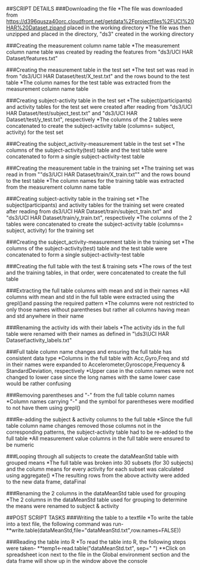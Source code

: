 ##SCRIPT DETAILS
###Downloading the file
*The file was downloaded from https://d396qusza40orc.cloudfront.net/getdata%2Fprojectfiles%2FUCI%20HAR%20Dataset.zipand placed in the working directory
*The file was then unzipped and placed in the directory, "ds3" created in the working directory

###Creating the measurement column name table
*The measurement column name table was created by reading the features from "ds3/UCI HAR Dataset/features.txt"

###Creating the measurement table in the test set
*The test set was read in from "ds3/UCI HAR Dataset/test/X_test.txt" and the rows bound to the test table
*The column names for the test table was extracted from the measurement column name table

###Creating subject-activity table in the test set
*The subject(participants) and activity tables for the test set were created after reading from "ds3/UCI HAR Dataset/test/subject_test.txt" and "ds3/UCI HAR Dataset/test/y_test.txt", respectively
*The columns of the 2 tables were concatenated to create the subject-activity table (columns= subject, activity) for the test set

###Creating the subject_activity-measurement table in the test set
*The columns of the subject-activity(test) table and the test table were concatenated to form a single subject-activity-test table

###Creating the measurement table in the training set
*The training set was read in from ""ds3/UCI HAR Dataset/train/X_train.txt"" and the rows bound to the test table
*The column names for the training table was extracted from the measurement column name table

###Creating subject-activity table in the training set
*The subject(participants) and activity tables for the training set were created after reading from ds3/UCI HAR Dataset/train/subject_train.txt" and 
"ds3/UCI HAR Dataset/train/y_train.txt", respectively
*The columns of the 2 tables were concatenated to create the subject-activity table (columns= subject, activity) for the training set

###Creating the subject_activity-measurement table in the training set
*The columns of the subject-activity(test) table and the test table were concatenated to form a single subject-activity-test table

###Creating the full table with the test & training sets
*The rows of the test and the training tables, in that order, were concatenated to create the full table 

###Extracting the full table columns with mean and std in their names
*All columns with mean and std in the full table were extracted using the grepl()and passing the required pattern
*The columns were not restricted to only those names without parentheses but rather all columns having mean and std anywhere
in their name

###Renaming the activity ids with their labels
*The activity ids in the full table were renamed with their names as defined in "\ds3\UCI HAR Dataset\activity_labels.txt"

###Full table column name changes and ensuring the full table has consistent data type
*Columns in the full table with Acc,Gyro,Freq and std in their names were expanded to Accelerometer,Gyroscope,Frequency &
StandardDeviation, respectively
*Upper case in the column names were not changed to lower case since the long names with the same lower case would be rather confusing

###Removing parentheses and "-" from the full table column names
*Column names carrying "-" and the symbol for parentheses were modified to not have them using grepl()

###Re-adding the subject & activity columns to the full table
*Since the full table column name changes removed those columns not in the corresponding patterns, the subject-activity table had to be re-added to the full table
*All measurement value columns in the full table were ensured to be numeric

###Looping through all subjects to create the dataMeanStd table with grouped means
*The full table was broken into 30 subsets (for 30 subjects) and the column means for every activity for each subset was calculated using aggregate()
*The resulting rows from the above activity were added to the new data frame, dataFinal

###Renaming the 2 columns in the dataMeanStd table used for grouping
*The 2 columns in the dataMeanStd table used for grouping to determine the means were renamed to subject & activity

##POST SCRIPT TASKS
###Writing the table to a textfile
*To write the table into a text file, the following command was run- 
**write.table(dataMeanStd,file="dataMeanStd.txt",row.names=FALSE))

###Reading the table into R
*To read the table into R, the following steps were taken-
**temp1<-read.table("dataMeanStd.txt", sep=" ")
**Click on spreadsheet icon next to the file in the Global environment section and the data frame will show up in the window above the console 

